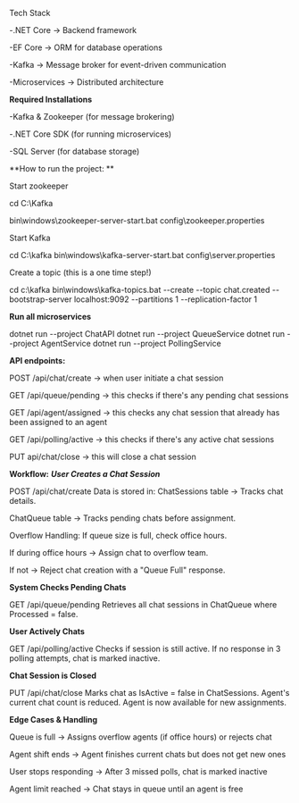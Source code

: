 Tech Stack

  -.NET Core → Backend framework
  
  -EF Core → ORM for database operations
  
  -Kafka → Message broker for event-driven communication
  
  -Microservices → Distributed architecture


**Required Installations**

  -Kafka & Zookeeper (for message brokering)
  
  -.NET Core SDK (for running microservices)
  
  -SQL Server (for database storage)
  
**How to run the project: **

Start zookeeper

cd C:\Kafka

bin\windows\zookeeper-server-start.bat config\zookeeper.properties

Start Kafka

cd C:\kafka
bin\windows\kafka-server-start.bat config\server.properties

Create a topic (this is a one time step!)

cd c:\kafka
bin\windows\kafka-topics.bat --create --topic chat.created --bootstrap-server localhost:9092 --partitions 1 --replication-factor 1

**Run all microservices**

dotnet run --project ChatAPI
dotnet run --project QueueService
dotnet run --project AgentService
dotnet run --project PollingService

**API endpoints:**

POST /api/chat/create -> when user initiate a chat session

GET /api/queue/pending  -> this checks if there's any pending chat sessions

GET /api/agent/assigned -> this checks any chat session that already has been assigned to an agent

GET /api/polling/active -> this checks if there's any active chat sessions

PUT api/chat/close -> this will close a chat session 

**Workflow:**
_**User Creates a Chat Session**_

POST /api/chat/create
Data is stored in:
ChatSessions table → Tracks chat details.

ChatQueue table → Tracks pending chats before assignment.

Overflow Handling:
If queue size is full, check office hours.

If during office hours → Assign chat to overflow team.

If not → Reject chat creation with a "Queue Full" response.

**System Checks Pending Chats**

GET /api/queue/pending
Retrieves all chat sessions in ChatQueue where Processed = false.

**User Actively Chats**

GET /api/polling/active
Checks if session is still active.
If no response in 3 polling attempts, chat is marked inactive.

**Chat Session is Closed**

PUT /api/chat/close
Marks chat as IsActive = false in ChatSessions.
Agent's current chat count is reduced.
Agent is now available for new assignments.

**Edge Cases & Handling**

Queue is full	-> 
Assigns overflow agents (if office hours) or rejects chat

Agent shift ends -> 
Agent finishes current chats but does not get new ones

User stops responding	-> 
After 3 missed polls, chat is marked inactive

Agent limit reached	-> 
Chat stays in queue until an agent is free



